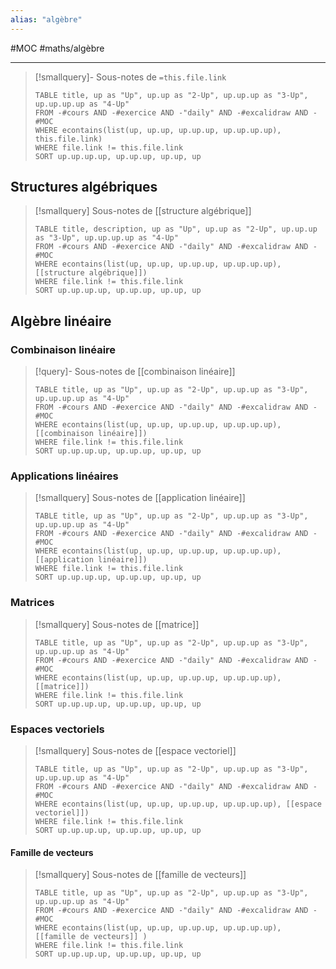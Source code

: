 ```yaml
---
alias: "algèbre"
---
```

#MOC #maths/algèbre 

----

> [!smallquery]- Sous-notes de `=this.file.link`
> ```dataview
> TABLE title, up as "Up", up.up as "2-Up", up.up.up as "3-Up", up.up.up.up as "4-Up"
> FROM -#cours AND -#exercice AND -"daily" AND -#excalidraw AND -#MOC
> WHERE econtains(list(up, up.up, up.up.up, up.up.up.up), this.file.link)
> WHERE file.link != this.file.link
> SORT up.up.up.up, up.up.up, up.up, up
> ```

## Structures algébriques

> [!smallquery] Sous-notes de [[structure algébrique]]
> ```dataview
> TABLE title, description, up as "Up", up.up as "2-Up", up.up.up as "3-Up", up.up.up.up as "4-Up"
> FROM -#cours AND -#exercice AND -"daily" AND -#excalidraw AND -#MOC
> WHERE econtains(list(up, up.up, up.up.up, up.up.up.up), [[structure algébrique]])
> WHERE file.link != this.file.link
> SORT up.up.up.up, up.up.up, up.up, up
> ```

## Algèbre linéaire

### Combinaison linéaire

> [!query]- Sous-notes de [[combinaison linéaire]]
> ```dataview
> TABLE title, up as "Up", up.up as "2-Up", up.up.up as "3-Up", up.up.up.up as "4-Up"
> FROM -#cours AND -#exercice AND -"daily" AND -#excalidraw AND -#MOC
> WHERE econtains(list(up, up.up, up.up.up, up.up.up.up), [[combinaison linéaire]])
> WHERE file.link != this.file.link
> SORT up.up.up.up, up.up.up, up.up, up
> ```

### Applications linéaires
> [!smallquery] Sous-notes de [[application linéaire]]
> ```dataview
> TABLE title, up as "Up", up.up as "2-Up", up.up.up as "3-Up", up.up.up.up as "4-Up"
> FROM -#cours AND -#exercice AND -"daily" AND -#excalidraw AND -#MOC
> WHERE econtains(list(up, up.up, up.up.up, up.up.up.up), [[application linéaire]])
> WHERE file.link != this.file.link
> SORT up.up.up.up, up.up.up, up.up, up
> ```




### Matrices

> [!smallquery] Sous-notes de [[matrice]]
> ```dataview
> TABLE title, up as "Up", up.up as "2-Up", up.up.up as "3-Up", up.up.up.up as "4-Up"
> FROM -#cours AND -#exercice AND -"daily" AND -#excalidraw AND -#MOC
> WHERE econtains(list(up, up.up, up.up.up, up.up.up.up), [[matrice]])
> WHERE file.link != this.file.link
> SORT up.up.up.up, up.up.up, up.up, up
> ```

### Espaces vectoriels

> [!smallquery] Sous-notes de [[espace vectoriel]]
> ```dataview
> TABLE title, up as "Up", up.up as "2-Up", up.up.up as "3-Up", up.up.up.up as "4-Up"
> FROM -#cours AND -#exercice AND -"daily" AND -#excalidraw AND -#MOC
> WHERE econtains(list(up, up.up, up.up.up, up.up.up.up), [[espace vectoriel]])
> WHERE file.link != this.file.link
> SORT up.up.up.up, up.up.up, up.up, up
> ```


#### Famille de vecteurs

> [!smallquery] Sous-notes de [[famille de vecteurs]]
> ```dataview
> TABLE title, up as "Up", up.up as "2-Up", up.up.up as "3-Up", up.up.up.up as "4-Up"
> FROM -#cours AND -#exercice AND -"daily" AND -#excalidraw AND -#MOC
> WHERE econtains(list(up, up.up, up.up.up, up.up.up.up), [[famille de vecteurs]] )
> WHERE file.link != this.file.link
> SORT up.up.up.up, up.up.up, up.up, up
> ```
